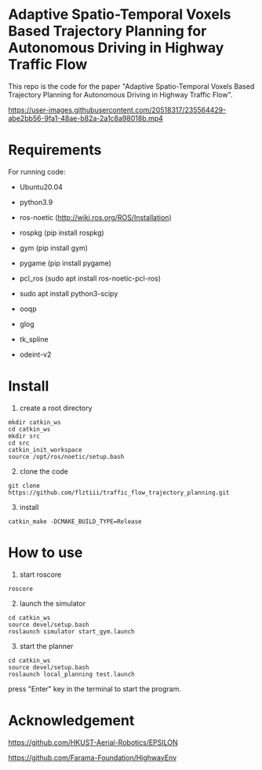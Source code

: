 # Adaptive Spatio-Temporal Voxels Based Trajectory Planning for Autonomous Driving in Highway Traffic Flow

This repo is the code for the paper "Adaptive Spatio-Temporal Voxels Based Trajectory Planning for Autonomous Driving in Highway Traffic Flow".

https://user-images.githubusercontent.com/20518317/235564429-abe2bb56-9fa1-48ae-b82a-2a1c8a98018b.mp4

# Requirements

For running code:

- Ubuntu20.04

- python3.9

- ros-noetic (http://wiki.ros.org/ROS/Installation)

- rospkg (pip install rospkg)

- gym (pip install gym)

- pygame (pip install pygame)

- pcl_ros (sudo apt install ros-noetic-pcl-ros)

- sudo apt install python3-scipy

- ooqp

- glog

- tk_spline

- odeint-v2

# Install

1. create a root directory

```
mkdir catkin_ws
cd catkin_ws
mkdir src
cd src
catkin_init_workspace
source /opt/ros/noetic/setup.bash
```

2. clone the code

```
git clone https://github.com/flztiii/traffic_flow_trajectory_planning.git
```

3. install

```
catkin_make -DCMAKE_BUILD_TYPE=Release
```

# How to use

1. start roscore

```
roscore
```

2. launch the simulator

```
cd catkin_ws
source devel/setup.bash
roslaunch simulator start_gym.launch
```

3. start the planner

```
cd catkin_ws
source devel/setup.bash
roslaunch local_planning test.launch
```

press "Enter" key in the terminal to start the program.

# Acknowledgement

https://github.com/HKUST-Aerial-Robotics/EPSILON

https://github.com/Farama-Foundation/HighwayEnv
